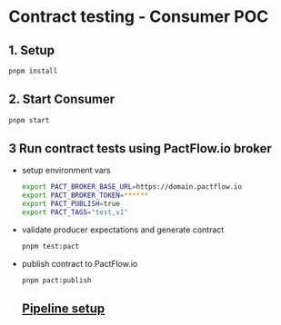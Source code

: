 # Contract testing - Consumer POC

## 1. Setup

```bash
pnpm install
```

## 2. Start Consumer

```bash
pnpm start
```

## 3 Run contract tests using PactFlow.io broker

- setup environment vars

  ```bash
  export PACT_BROKER_BASE_URL=https://domain.pactflow.io
  export PACT_BROKER_TOKEN=******
  export PACT_PUBLISH=true
  export PACT_TAGS="test,v1"
  ```

- validate producer expectations and generate contract

  ```bash
  pnpm test:pact
  ```

- publish contract to PactFlow.io

  ```bash
  pnpm pact:publish
  ```

  ## [Pipeline setup](./.gitlab-cy.yml)
